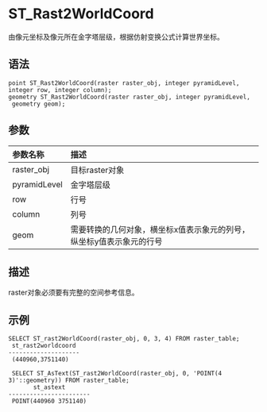 # ST\_Rast2WorldCoord

由像元坐标及像元所在金字塔层级，根据仿射变换公式计算世界坐标。

## 语法

```
point ST_Rast2WorldCoord(raster raster_obj, integer pyramidLevel,  integer row, integer column);
geometry ST_Rast2WorldCoord(raster raster_obj, integer pyramidLevel,  geometry geom);
```

## 参数

|参数名称|描述|
|:---|:-|
|raster\_obj|目标raster对象|
|pyramidLevel|金字塔层级|
|row|行号|
|column|列号|
|geom|需要转换的几何对象，横坐标x值表示象元的列号，纵坐标y值表示象元的行号|

## 描述

raster对象必须要有完整的空间参考信息。

## 示例

```
SELECT ST_rast2WorldCoord(raster_obj, 0, 3, 4) FROM raster_table;
 st_rast2worldcoord 
--------------------
 (440960,3751140)
 
 SELECT ST_AsText(ST_rast2WorldCoord(raster_obj, 0, 'POINT(4 3)'::geometry)) FROM raster_table;
       st_astext       
-----------------------
 POINT(440960 3751140)
```

